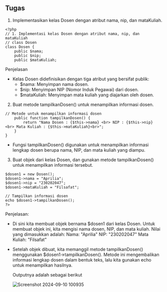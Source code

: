 ## Tugas
1. Implementasikan kelas Dosen dengan atribut nama, nip, dan mataKuliah.
```
<?php
// 1. Implementasi kelas Dosen dengan atribut nama, nip, dan mataKuliah
// class Dosen
class Dosen {
    public $nama;
    public $nip;
    public $mataKuliah;
```
   Penjelasan
* Kelas Dosen didefinisikan dengan tiga atribut yang bersifat publik:
  - $nama: Menyimpan nama dosen.
   - $nip: Menyimpan NIP (Nomor Induk Pegawai) dari dosen.
   - $mataKuliah: Menyimpan mata kuliah yang diajarkan oleh dosen.
     
2. Buat metode tampilkanDosen() untuk menampilkan informasi dosen.
```
// Metode untuk menampilkan informasi dosen
    public function tampilkanDosen() {
        return "Nama Dosen : {$this->nama} <br> NIP : {$this->nip} <br> Mata Kuliah : {$this->mataKuliah}<br>";
    }
}
```
* Fungsi tampilkanDosen() digunakan untuk menampilkan informasi lengkap dosen berupa nama, NIP, dan mata kuliah yang diampu.

3. Buat objek dari kelas Dosen, dan gunakan metode tampilkanDosen() untuk menampilkan informasi tersebut.

```
$dosen1 = new Dosen();
$dosen1->nama = "Aprilia";
$dosen1->nip = "230202047";
$dosen1->mataKuliah = "Filsafat";

// Tampilkan informasi dosen
echo $dosen1->tampilkanDosen();
?>
```
   Penjelasan:
* Di sini kita membuat objek bernama $dosen1 dari kelas Dosen. Untuk membuat objek ini, kita mengisi nama dosen, NIP, dan mata kuliah. Nilai yang dimasukkan adalah:
Nama: "Aprilia"
NIP: "230202047"
Mata Kuliah: "Filsafat"
* Setelah objek dibuat, kita memanggil metode tampilkanDosen() menggunakan $dosen1->tampilkanDosen(). Metode ini mengembalikan informasi lengkap dosen dalam bentuk teks, lalu kita gunakan echo untuk menampilkan hasilnya.
   
   Outputnya adalah sebagai berikut

   ![Screenshot 2024-09-10 100935](https://github.com/user-attachments/assets/df9ad357-0ab6-4603-8c4e-880d8cc010d9)
